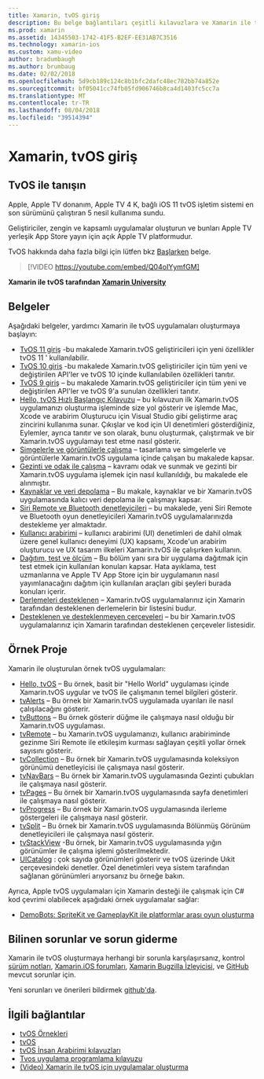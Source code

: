 ```yaml
---
title: Xamarin, tvOS giriş
description: Bu belge bağlantıları çeşitli kılavuzlara ve Xamarin ile tvOS uygulamaları nasıl oluşturacağınızı gösteren örnekler. Kılavuzları, kullanıcı arabirimi geliştirme, veri depolama, simgeler ve daha fazlası gibi çeşitli ele alınmaktadır.
ms.prod: xamarin
ms.assetid: 14345503-1742-41F5-B2EF-EE31AB7C3516
ms.technology: xamarin-ios
ms.custom: xamu-video
author: bradumbaugh
ms.author: brumbaug
ms.date: 02/02/2018
ms.openlocfilehash: 5d9cb189c124c8b1bfc2dafc48ec782bb74a852e
ms.sourcegitcommit: bf05041cc74fb05fd906746b8ca4d1403fc5cc7a
ms.translationtype: MT
ms.contentlocale: tr-TR
ms.lasthandoff: 08/04/2018
ms.locfileid: "39514394"
---
```

# <a name="introduction-to-tvos-in-xamarin"></a>Xamarin, tvOS giriş

## <a name="introducing-tvos"></a>TvOS ile tanışın

Apple, Apple TV donanım, Apple TV 4 K, bağlı iOS 11 tvOS işletim sistemi en son sürümünü çalıştıran 5 nesil kullanıma sundu.

Geliştiriciler, zengin ve kapsamlı uygulamalar oluşturun ve bunları Apple TV yerleşik App Store yayın için açık Apple TV platformudur.

TvOS hakkında daha fazla bilgi için lütfen bkz [Başlarken](~/ios/tvos/get-started/index.md) belge.

> [!VIDEO https://youtube.com/embed/Q04oIYymfGM]

**Xamarin ile tvOS tarafından [Xamarin University](https://university.xamarin.com/)**

## <a name="documentation"></a>Belgeler

Aşağıdaki belgeler, yardımcı Xamarin ile tvOS uygulamaları oluşturmaya başlayın:

- [TvOS 11 giriş](~/ios/tvos/platform/introduction-to-tvos11.md) -bu makalede Xamarin.tvOS geliştiricileri için yeni özellikler tvOS 11 ' kullanılabilir.
- [TvOS 10 giriş](~/ios/tvos/platform/introduction-to-tvos10/index.md) -bu makalede Xamarin.tvOS geliştiriciler için tüm yeni ve değiştirilen API'ler ve tvOS 10 içinde kullanılabilen özellikleri tanıtır.
- [TvOS 9 giriş](~/ios/tvos/platform/tvos9.md) – bu makalede Xamarin.tvOS geliştiriciler için tüm yeni ve değiştirilen API'ler ve tvOS 9'a sunulan özellikleri tanıtır. 
- [Hello, tvOS Hızlı Başlangıç Kılavuzu](~/ios/tvos/get-started/hello-tvos.md) – bu kılavuzun ilk Xamarin.tvOS uygulamanızı oluşturma işleminde size yol gösterir ve işlemde Mac, Xcode ve arabirim Oluşturucu için Visual Studio gibi geliştirme araç zincirini kullanıma sunar. Çıkışlar ve kod için UI denetimleri gösterdiğiniz, Eylemler, ayrıca tanıtır ve son olarak, bunu oluşturmak, çalıştırmak ve bir Xamarin.tvOS uygulamayı test etme nasıl gösterir.
- [Simgelerle ve görüntülerle çalışma](~/ios/tvos/app-fundamentals/icons-images.md) – tasarlama ve simgelerle ve görüntülerle Xamarin.tvOS uygulama içinde çalışan bu makalede kapsar.
- [Gezinti ve odak ile çalışma](~/ios/tvos/app-fundamentals/navigation-focus.md) – kavramı odak ve sunmak ve gezinti bir Xamarin.tvOS uygulama işlemek için nasıl kullanıldığı, bu makalede ele alınmıştır.
- [Kaynaklar ve veri depolama](~/ios/tvos/app-fundamentals/resources-data-storage.md) – Bu makale, kaynaklar ve bir Xamarin.tvOS uygulamasında kalıcı veri depolama ile çalışmayı kapsar.
- [Siri Remote ve Bluetooth denetleyicileri](~/ios/tvos/platform/remote-bluetooth.md) – bu makalede, yeni Siri Remote ve Bluetooth oyun denetleyicileri Xamarin.tvOS uygulamalarınızda destekleme yer almaktadır.
- [Kullanıcı arabirimi](~/ios/tvos/user-interface/index.md) – kullanıcı arabirimi (UI) denetimleri de dahil olmak üzere genel kullanıcı deneyimi (UX) kapsamı, Xcode'un arabirim oluşturucu ve UX tasarım ilkeleri Xamarin.tvOS ile çalışırken kullanın.
- [Dağıtım, test ve ölçüm](~/ios/tvos/deploy-test/index.md) – Bu bölüm yanı sıra bir uygulama dağıtmak için test etmek için kullanılan konuları kapsar. Hata ayıklama, test uzmanlarına ve Apple TV App Store için bir uygulamanın nasıl yayımlanacağını dağıtım için kullanılan araçları gibi şeyleri burada konuları içerir.
- [Derlemeleri desteklenen](~/ios/tvos/internals/assemblies.md) – Xamarin.tvOS uygulamalarınız için Xamarin tarafından desteklenen derlemelerin bir listesini budur.
- [Desteklenen ve desteklenmeyen çerçeveleri](~/ios/tvos/internals/frameworks.md) – bu bir Xamarin.tvOS uygulamalarınız için Xamarin tarafından desteklenen çerçeveler listesidir.

## <a name="sample-projects"></a>Örnek Proje

Xamarin ile oluşturulan örnek tvOS uygulamaları:

- [Hello, tvOS](https://developer.xamarin.com/samples/monotouch/tvos/Hello-tvOS/) – Bu örnek, basit bir "Hello World" uygulaması içinde Xamarin.tvOS uygular ve tvOS ile çalışmanın temel bilgileri gösterir.
- [tvAlerts](https://developer.xamarin.com/samples/monotouch/tvos/tvAlerts/) – Bu örnek bir Xamarin.tvOS uygulamada uyarıları ile nasıl çalışılacağını gösterir.
- [tvButtons](https://developer.xamarin.com/samples/monotouch/tvos/tvButtons/) – Bu örnek gösterir düğme ile çalışmaya nasıl olduğu bir Xamarin.tvOS uygulaması.
- [tvRemote](https://developer.xamarin.com/samples/monotouch/tvos/tvRemote/) – bu Xamarin.tvOS uygulamanızı, kullanıcı arabiriminde gezinme Siri Remote ile etkileşim kurması sağlayan çeşitli yollar örnek sayısını gösterir.
- [tvCollection](https://developer.xamarin.com/samples/monotouch/tvos/tvCollection/) – Bu örnek bir Xamarin.tvOS uygulamasında koleksiyon görünümü denetleyicisi ile çalışmaya nasıl gösterir.
- [tvNavBars](https://developer.xamarin.com/samples/monotouch/tvos/tvNavBars/) – Bu örnek bir Xamarin.tvOS uygulamasında Gezinti çubukları ile çalışmaya nasıl gösterir.
- [tvPages](https://developer.xamarin.com/samples/monotouch/tvos/tvPages/) – Bu örnek bir Xamarin.tvOS uygulamasında sayfa denetimleri ile çalışmaya nasıl gösterir.
- [tvProgress](https://developer.xamarin.com/samples/monotouch/tvos/tvProgress/) – Bu örnek bir Xamarin.tvOS uygulamasında ilerleme göstergeleri ile çalışmaya nasıl gösterir.
- [tvSplit](https://developer.xamarin.com/samples/monotouch/tvos/tvSplit/) – Bu örnek bir Xamarin.tvOS uygulamasında Bölünmüş Görünüm denetleyicileri ile çalışmaya nasıl gösterir.
- [tvStackView](https://developer.xamarin.com/samples/monotouch/tvos/tvStackView/) -Bu örnek, bir Xamarin.tvOS uygulamasında yığın görünümler ile çalışma işlemi gösterilmektedir.
- [UICatalog](https://developer.xamarin.com/samples/monotouch/tvos/UICatalog/) : çok sayıda görünümleri gösterir ve tvOS üzerinde Uıkit çerçevesindeki denetler. Özel denetimleri veya sistem tarafından sağlanan görünümleri arıyorsanız bu örneğe bakın.

Ayrıca, Apple tvOS uygulamaları için Xamarin desteği ile çalışmak için C# kod çevrimi olabilecek aşağıdaki örnek uygulamalar sağlar:

- [DemoBots: SpriteKit ve GameplayKit ile platformlar arası oyun oluşturma](https://developer.apple.com/library/prerelease/tvos/samplecode/DemoBots/)

## <a name="known-issues-and-troubleshooting"></a>Bilinen sorunlar ve sorun giderme

Xamarin ile tvOS oluşturmaya herhangi bir sorunla karşılaşırsanız, kontrol [sürüm notları](http://releases.xamarin.com/), [Xamarin.iOS forumları](https://forums.xamarin.com/categories/ios), [Xamarin Bugzilla İzleyicisi](https://bugzilla.xamarin.com/query.cgi?product=iOS), ve [GitHub ](https://github.com/xamarin/xamarin-macios/issues) mevcut sorunlar için.

Yeni sorunları ve önerileri bildirmek [github'da](https://github.com/xamarin/xamarin-macios/issues).


## <a name="related-links"></a>İlgili bağlantılar

- [tvOS Örnekleri](https://developer.xamarin.com/samples/tvos/all/)
- [tvOS](https://developer.apple.com/tvos/)
- [tvOS İnsan Arabirimi kılavuzları](https://developer.apple.com/tvos/human-interface-guidelines/)
- [Tvos uygulama programlama kılavuzu](https://developer.apple.com/library/prerelease/tvos/documentation/General/Conceptual/AppleTV_PG/)
- [(Video) Xamarin ile tvOS için uygulamalar oluşturma](https://university.xamarin.com/lightninglectures/tvos-with-xamarin)
